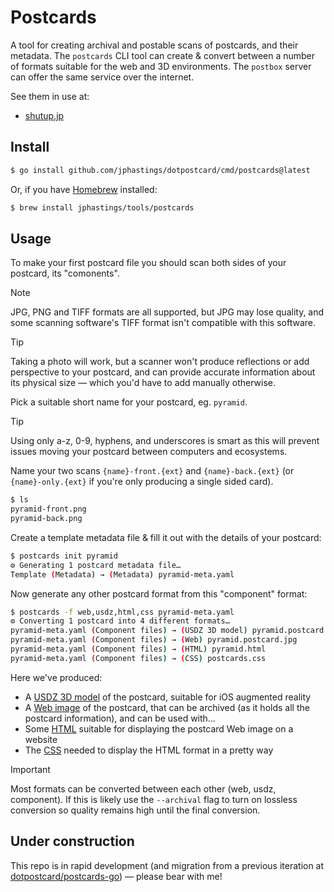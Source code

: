 # Postcards

A tool for creating archival and postable scans of postcards, and their metadata. The `postcards` CLI tool can create & convert between a number of formats suitable for the web and 3D environments. The `postbox` server can offer the same service over the internet.

See them in use at:
- [shutup.jp](https://shutup.jp)

## Install

```sh
$ go install github.com/jphastings/dotpostcard/cmd/postcards@latest
```

Or, if you have [Homebrew](https://brew.sh) installed:

```sh
$ brew install jphastings/tools/postcards
```

## Usage

To make your first postcard file you should scan both sides of your postcard, its "comonents".

> [!NOTE]
> JPG, PNG and TIFF formats are all supported, but JPG may lose quality, and some scanning software's TIFF format isn't compatible with this software.

> [!TIP]
> Taking a photo will work, but a scanner won't produce reflections or add perspective to your postcard, and can provide accurate information about its physical size — which you'd have to add manually otherwise.

Pick a suitable short name for your postcard, eg. `pyramid`.

> [!TIP]
> Using only a-z, 0-9, hyphens, and underscores is smart as this will prevent issues moving your postcard between computers and ecosystems.

Name your two scans `{name}-front.{ext}` and `{name}-back.{ext}` (or `{name}-only.{ext}` if you're only producing a single sided card).

```sh
$ ls
pyramid-front.png
pyramid-back.png
```

Create a template metadata file & fill it out with the details of your postcard:

```sh
$ postcards init pyramid
⚙︎ Generating 1 postcard metadata file…
Template (Metadata) → (Metadata) pyramid-meta.yaml
```

Now generate any other postcard format from this "component" format:

```sh
$ postcards -f web,usdz,html,css pyramid-meta.yaml
⚙︎ Converting 1 postcard into 4 different formats…
pyramid-meta.yaml (Component files) → (USDZ 3D model) pyramid.postcard.usdz
pyramid-meta.yaml (Component files) → (Web) pyramid.postcard.jpg
pyramid-meta.yaml (Component files) → (HTML) pyramid.html
pyramid-meta.yaml (Component files) → (CSS) postcards.css
```

Here we've produced:

- A [USDZ 3D model](docs/formats/usdz.md) of the postcard, suitable for iOS augmented reality
- A [Web image](docs/formats/web.md) of the postcard, that can be archived (as it holds all the postcard information), and can be used with…
- Some [HTML](docs/formats/html.md) suitable for displaying the postcard Web image on a website
- The [CSS](docs/formats/css.md) needed to display the HTML format in a pretty way

> [!IMPORTANT]
> Most formats can be converted between each other (web, usdz, component). If this is likely use the `--archival` flag to turn on lossless conversion so quality remains high until the final conversion.

## Under construction

This repo is in rapid development (and migration from a previous iteration at [dotpostcard/postcards-go](https://github.com/dotpostcard/postcards-go)) — please bear with me!
